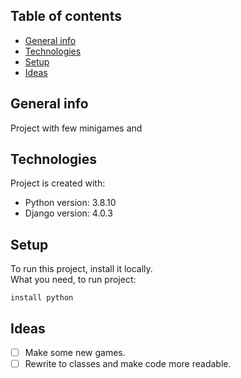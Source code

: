 ## Table of contents
* [General info](#general-info)
* [Technologies](#technologies)
* [Setup](#setup)
* [Ideas](#ideas)

## General info
Project with few minigames and 
	
## Technologies
Project is created with:
* Python version: 3.8.10
* Django version: 4.0.3
	
## Setup
To run this project, install it locally.
<br>
What you need, to run project:

```
install python
```

## Ideas

- [ ] Make some new games.
- [ ] Rewrite to classes and make code more readable.
